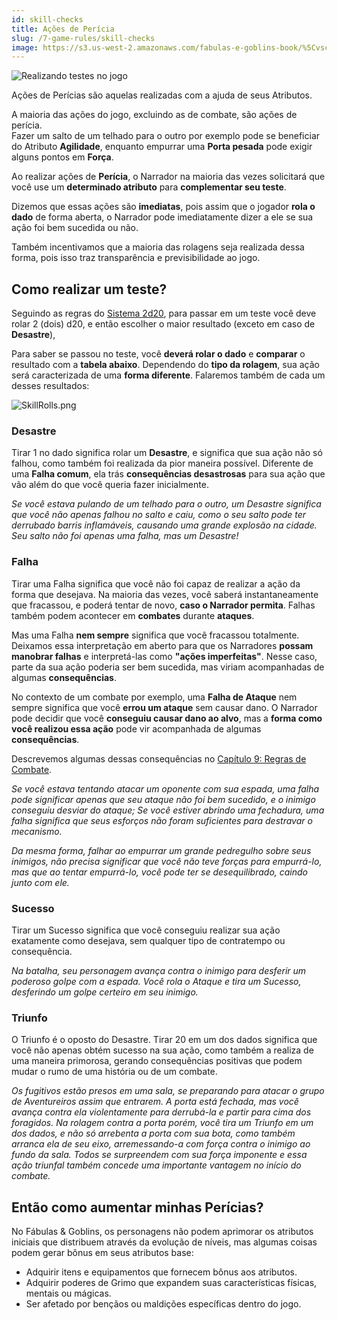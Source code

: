 ```yaml
---
id: skill-checks
title: Ações de Perícia
slug: /7-game-rules/skill-checks
image: https://s3.us-west-2.amazonaws.com/fabulas-e-goblins-book/%5Cvscode%5C927c13b1-80cd-418a-83f3-34aca47b708b.png
---
```


![Realizando testes no jogo](https://s3.us-west-2.amazonaws.com/fabulas-e-goblins-book/%5Cvscode%5C927c13b1-80cd-418a-83f3-34aca47b708b.png)

Ações de Perícias são aquelas realizadas com a ajuda de seus Atributos.

A maioria das ações do jogo, excluindo as de combate, são ações de perícia.<br/>
Fazer um salto de um telhado para o outro por exemplo pode se beneficiar do Atributo **Agilidade**, enquanto empurrar uma **Porta pesada** pode exigir alguns pontos em **Força**.

Ao realizar ações de **Perícia**, o Narrador na maioria das vezes solicitará que você use um **determinado atributo** para **complementar seu teste**.

Dizemos que essas ações são **imediatas**, pois assim que o jogador **rola o dado** de forma aberta, o Narrador pode imediatamente dizer a ele se sua ação foi bem sucedida ou não.

Também incentivamos que a maioria das rolagens seja realizada dessa forma, pois isso traz transparência e previsibilidade ao jogo.

## Como realizar um teste?

Seguindo as regras do [Sistema 2d20](/docs/8-system-2d20/system-introduction), para passar em um teste você deve rolar 2 (dois) d20, e então escolher o maior resultado (exceto em caso de **Desastre**),

Para saber se passou no teste, você **deverá rolar o dado** e **comparar** o resultado com a **tabela abaixo**. Dependendo do **tipo da rolagem**, sua ação será caracterizada de uma **forma diferente**. Falaremos também de cada um desses resultados:

![SkillRolls.png](https://s3.us-west-2.amazonaws.com/fabulas-e-goblins-book/%5Cvscode%5C58b75b7b-5df0-4245-a2e9-7e6bec013012.png)

### Desastre

Tirar 1 no dado significa rolar um **Desastre**, e significa que sua ação não só falhou, como também foi realizada da pior maneira possível. Diferente de uma **Falha comum**, ela trás **consequências desastrosas** para sua ação que vão além do que você queria fazer inicialmente.

*Se você estava pulando de um telhado para o outro, um Desastre significa que você não apenas falhou no salto e caiu, como o seu salto pode ter derrubado barris inflamáveis, causando uma grande explosão na cidade. Seu salto não foi apenas uma falha, mas um Desastre!*

### Falha

Tirar uma Falha significa que você não foi capaz de realizar a ação da forma que desejava. Na maioria das vezes, você saberá instantaneamente que fracassou, e poderá tentar de novo, **caso o Narrador permita**. Falhas também podem acontecer em **combates** durante **ataques**.

Mas uma Falha **nem sempre** significa que você fracassou totalmente. Deixamos essa interpretação em aberto para que os Narradores **possam manobrar falhas** e interpretá-las como **"ações imperfeitas"**. Nesse caso, parte da sua ação poderia ser bem sucedida, mas viriam acompanhadas de algumas **consequências**.

No contexto de um combate por exemplo, uma **Falha de Ataque** nem sempre significa que você **errou um ataque** sem causar dano. O Narrador pode decidir que você **conseguiu causar dano ao alvo**, mas a **forma como você realizou essa ação** pode vir acompanhada de algumas **consequências**.

Descrevemos algumas dessas consequências no [Capítulo 9: Regras de Combate](/docs/9-combat-rules/physical-combat).

*Se você estava tentando atacar um oponente com sua espada, uma falha pode significar apenas que seu ataque não foi bem sucedido, e o inimigo conseguiu desviar do ataque; Se você estiver abrindo uma fechadura, uma falha significa que seus esforços não foram suficientes para destravar o mecanismo.*

*Da mesma forma, falhar ao empurrar um grande pedregulho sobre seus inimigos, não precisa significar que você não teve forças para empurrá-lo, mas que ao tentar empurrá-lo, você pode ter se desequilibrado, caindo junto com ele.*

### Sucesso

Tirar um Sucesso significa que você conseguiu realizar sua ação exatamente como desejava, sem qualquer tipo de contratempo ou consequência.

*Na batalha, seu personagem avança contra o inimigo para desferir um poderoso golpe com a espada. Você rola o Ataque e tira um Sucesso, desferindo um golpe certeiro em seu inimigo.*

### Triunfo

O Triunfo é o oposto do Desastre. Tirar 20 em um dos dados significa que você não apenas obtém sucesso na sua ação, como também a realiza de uma maneira primorosa, gerando consequências positivas que podem mudar o rumo de uma história ou de um combate.

*Os fugitivos estão presos em uma sala, se preparando para atacar o grupo de Aventureiros assim que entrarem. A porta está fechada, mas você avança contra ela violentamente para derrubá-la e partir para cima dos foragidos. Na rolagem contra a porta porém, você tira um Triunfo em um dos dados, e não só arrebenta a porta com sua bota, como também arranca ela de seu eixo, arremessando-a com força contra o inimigo ao fundo da sala. Todos se  surpreendem com sua força imponente e essa ação triunfal também concede uma importante vantagem no início do combate.*

## Então como aumentar minhas Perícias?

No Fábulas & Goblins, os personagens não podem aprimorar os atributos iniciais que distribuem através da evolução de níveis, mas algumas coisas podem gerar bônus em seus atributos base:

- Adquirir itens e equipamentos que fornecem bônus aos atributos.
- Adquirir poderes de Grimo que expandem suas características físicas, mentais ou mágicas.
- Ser afetado por bençãos ou maldições específicas dentro do jogo.
